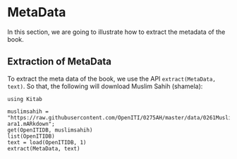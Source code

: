 # MetaData
In this section, we are going to illustrate how to extract the metadata of the book.

## Extraction of MetaData
To extract the meta data of the book, we use the API `extract(MetaData, text)`. So that, the following will download Muslim Sahih (shamela):

```@repl abc
using Kitab

muslimsahih = "https://raw.githubusercontent.com/OpenITI/0275AH/master/data/0261Muslim/0261Muslim.Sahih/0261Muslim.Sahih.Shamela0001727-ara1.mARkdown";
get(OpenITIDB, muslimsahih)
list(OpenITIDB)
text = load(OpenITIDB, 1)
extract(MetaData, text)
```
